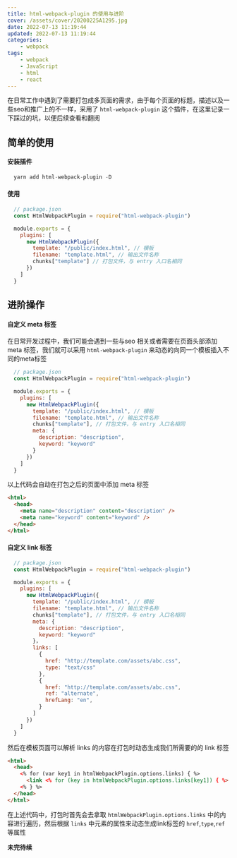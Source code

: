 ```yaml
---
title: html-webpack-plugin 的使用与进阶
cover: /assets/cover/20200225A1295.jpg
date: 2022-07-13 11:19:44
updated: 2022-07-13 11:19:44
categories:
    - webpack
tags:
    - webpack
    - JavaScript
    - html
    - react
---
```


在日常工作中遇到了需要打包成多页面的需求，由于每个页面的标题，描述以及一些seo和推广上的不一样，采用了 `html-webpack-plugin` 这个插件，在这里记录一下踩过的坑，以便后续查看和翻阅


## 简单的使用

#### 安装插件

~~~js
  yarn add html-webpack-plugin -D
~~~

#### 使用

~~~js
  // package.json
  const HtmlWebpackPlugin = require("html-webpack-plugin")

  module.exports = {
    plugins: [
      new HtmlWebpackPlugin({
        template: "/public/index.html", // 模板
        filename: "template.html", // 输出文件名称
        chunks["template"] // 打包文件，与 entry 入口名相同
      })
    ]
  }
~~~

## 进阶操作

#### 自定义 meta 标签

在日常开发过程中，我们可能会遇到一些与seo 相关或者需要在页面头部添加 meta 标签，我们就可以采用 `html-webpack-plugin` 来动态的向同一个模板插入不同的meta标签

~~~js
  // package.json
  const HtmlWebpackPlugin = require("html-webpack-plugin")

  module.exports = {
    plugins: [
      new HtmlWebpackPlugin({
        template: "/public/index.html", // 模板
        filename: "template.html", // 输出文件名称
        chunks["template"], // 打包文件，与 entry 入口名相同
        meta: {
          description: "description",
          keyword: "keyword"
        }
      })
    ]
  }
~~~

以上代码会自动在打包之后的页面中添加 meta 标签

~~~html
<html>
  <head>
    <meta name="description" content="description" />
    <meta name="keyword" content="keyword" />
  </head>
</html>
~~~


#### 自定义 link 标签

~~~js
  // package.json
  const HtmlWebpackPlugin = require("html-webpack-plugin")

  module.exports = {
    plugins: [
      new HtmlWebpackPlugin({
        template: "/public/index.html", // 模板
        filename: "template.html", // 输出文件名称
        chunks["template"], // 打包文件，与 entry 入口名相同
        meta: {
          description: "description",
          keyword: "keyword"
        }，
        links: [
          {
            href: "http://template.com/assets/abc.css",
            type: "text/css"
          },
          {
            href: "http://template.com/assets/abc.css",
            ref: "alternate",
            hrefLang: "en",
          }
        ]
      })
    ]
  }
~~~

然后在模板页面可以解析 links 的内容在打包时动态生成我们所需要的的 link 标签

~~~html
<html>
  <head>
    <% for (var key1 in htmlWebpackPlugin.options.links) { %>
      <link <% for (key in htmlWebpackPlugin.options.links[key1]) { %> <%= key %>="<%= htmlWebpackPlugin.options.links[key1][key] %>"<% } %> />
    <% } %>
  </head>
</html>
~~~

在上述代码中，打包时首先会去拿取 `htmlWebpackPlugin.options.links` 中的内容进行遍历，然后根据 `links` 中元素的属性来动态生成link标签的 `href`,`type`,`ref` 等属性

**未完待续**